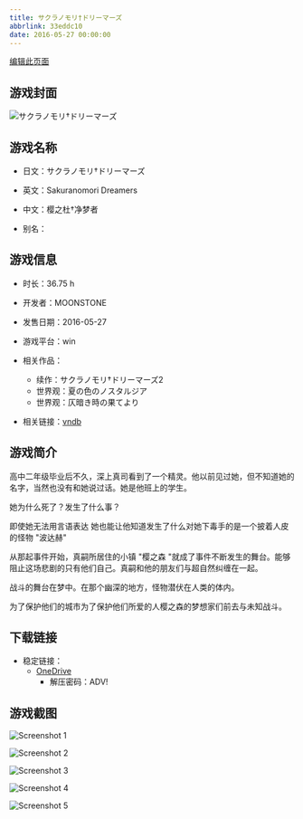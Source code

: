 ```yaml
---
title: サクラノモリ†ドリーマーズ
abbrlink: 33eddc10
date: 2016-05-27 00:00:00
---
```

[编辑此页面](https://github.com/ACG-3/ADV3-source/blob/main/source/_posts/games/%E3%82%B5%E3%82%AF%E3%83%A9%E3%83%8E%E3%83%A2%E3%83%AA%E2%80%A0%E3%83%89%E3%83%AA%E3%83%BC%E3%83%9E%E3%83%BC%E3%82%BA.md)

## 游戏封面

![サクラノモリ†ドリーマーズ](https://pan.timero.xyz/onedrive/img_lib_001/%E3%82%B5%E3%82%AF%E3%83%A9%E3%83%8E%E3%83%A2%E3%83%AA%E2%80%A0%E3%83%89%E3%83%AA%E3%83%BC%E3%83%9E%E3%83%BC%E3%82%BA_cover.avif)


## 游戏名称

- 日文：サクラノモリ†ドリーマーズ
- 英文：Sakuranomori Dreamers
- 中文：樱之杜†净梦者

- 别名：


## 游戏信息

- 时长：36.75 h
- 开发者：MOONSTONE
- 发售日期：2016-05-27
- 游戏平台：win
- 相关作品：
   - 续作：サクラノモリ†ドリーマーズ2
   - 世界观：夏の色のノスタルジア
   - 世界观：仄暗き時の果てより

- 相关链接：[vndb](https://vndb.org/v18760)


## 游戏简介

高中二年级毕业后不久，深上真司看到了一个精灵。他以前见过她，但不知道她的名字，当然也没有和她说过话。她是他班上的学生。

她为什么死了？发生了什么事？

即使她无法用言语表达 她也能让他知道发生了什么对她下毒手的是一个披着人皮的怪物 "波达赫"

从那起事件开始，真嗣所居住的小镇 "樱之森 "就成了事件不断发生的舞台。能够阻止这场悲剧的只有他们自己。真嗣和他的朋友们与超自然纠缠在一起。

战斗的舞台在梦中。在那个幽深的地方，怪物潜伏在人类的体内。

为了保护他们的城市为了保护他们所爱的人樱之森的梦想家们前去与未知战斗。


## 下载链接

- 稳定链接：
    - [OneDrive](https://pan.timero.xyz/onedrive/adv_lib_001/%E3%82%B5%E3%82%AF%E3%83%A9%E3%83%8E%E3%83%A2%E3%83%AA%E2%80%A0%E3%83%89%E3%83%AA%E3%83%BC%E3%83%9E%E3%83%BC%E3%82%BA)
        - 解压密码：ADV!



## 游戏截图


![Screenshot 1](https://pan.timero.xyz/onedrive/img_lib_001/%E3%82%B5%E3%82%AF%E3%83%A9%E3%83%8E%E3%83%A2%E3%83%AA%E2%80%A0%E3%83%89%E3%83%AA%E3%83%BC%E3%83%9E%E3%83%BC%E3%82%BA_Screenshot_1.avif)

![Screenshot 2](https://pan.timero.xyz/onedrive/img_lib_001/%E3%82%B5%E3%82%AF%E3%83%A9%E3%83%8E%E3%83%A2%E3%83%AA%E2%80%A0%E3%83%89%E3%83%AA%E3%83%BC%E3%83%9E%E3%83%BC%E3%82%BA_Screenshot_2.avif)

![Screenshot 3](https://pan.timero.xyz/onedrive/img_lib_001/%E3%82%B5%E3%82%AF%E3%83%A9%E3%83%8E%E3%83%A2%E3%83%AA%E2%80%A0%E3%83%89%E3%83%AA%E3%83%BC%E3%83%9E%E3%83%BC%E3%82%BA_Screenshot_3.avif)

![Screenshot 4](https://pan.timero.xyz/onedrive/img_lib_001/%E3%82%B5%E3%82%AF%E3%83%A9%E3%83%8E%E3%83%A2%E3%83%AA%E2%80%A0%E3%83%89%E3%83%AA%E3%83%BC%E3%83%9E%E3%83%BC%E3%82%BA_Screenshot_4.avif)

![Screenshot 5](https://pan.timero.xyz/onedrive/img_lib_001/%E3%82%B5%E3%82%AF%E3%83%A9%E3%83%8E%E3%83%A2%E3%83%AA%E2%80%A0%E3%83%89%E3%83%AA%E3%83%BC%E3%83%9E%E3%83%BC%E3%82%BA_Screenshot_5.avif)

